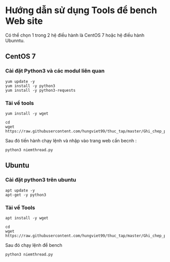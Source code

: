 # Hướng dẫn sử dụng Tools để bench Web site 

Có thể chọn 1 trong 2 hệ điều hành là CentOS 7 hoặc hệ điều hành Ubunntu. 

## CentOS 7 

### Cài đặt Python3 và các modul liên quan 

```
yum update -y
yum install -y python3
yum install -y python3-requests
```


### Tải về tools 

```
yum install -y wget
```

```
cd 
wget https://raw.githubusercontent.com/hungviet99/thuc_tap/master/Ghi_chep_python/Tools/Tool_bench_website/niemthread.py
```

Sau đó tiến hành chạy lệnh và nhập vào trang web cần becnh : 

```
python3 niemthread.py
```

## Ubuntu 

### Cài đặt python3 trên ubuntu 

```
apt update -y
apt-get -y python3 
```

### Tải về Tools 

```
apt install -y wget
```
```
cd 
wget https://raw.githubusercontent.com/hungviet99/thuc_tap/master/Ghi_chep_python/Tools/Tool_bench_website/niemthread.py
```

Sau đó chạy lệnh để bench 

```
python3 niemthread.py
```


